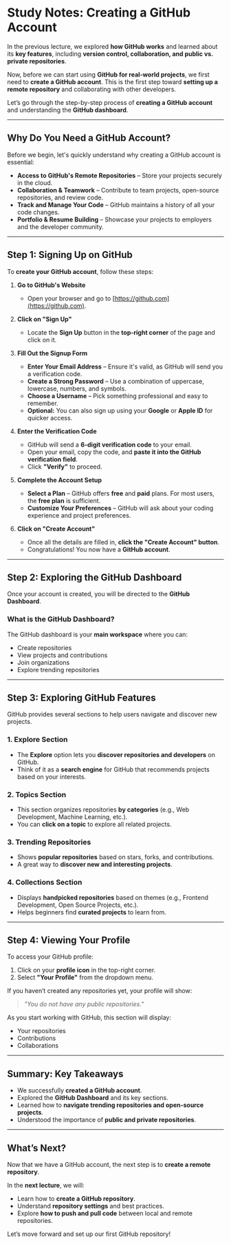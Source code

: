 # **Study Notes: Creating a GitHub Account**

In the previous lecture, we explored **how GitHub works** and learned about its **key features**, including **version control, collaboration, and public vs. private repositories**.

Now, before we can start using **GitHub for real-world projects**, we first need to **create a GitHub account**. This is the first step toward **setting up a remote repository** and collaborating with other developers.

Let’s go through the step-by-step process of **creating a GitHub account** and understanding the **GitHub dashboard**.

---

## **Why Do You Need a GitHub Account?**
Before we begin, let's quickly understand why creating a GitHub account is essential:

- **Access to GitHub's Remote Repositories** – Store your projects securely in the cloud.  
- **Collaboration & Teamwork** – Contribute to team projects, open-source repositories, and review code.  
- **Track and Manage Your Code** – GitHub maintains a history of all your code changes.  
- **Portfolio & Resume Building** – Showcase your projects to employers and the developer community.  

---

## **Step 1: Signing Up on GitHub**
To **create your GitHub account**, follow these steps:

1. **Go to GitHub's Website**  
   - Open your browser and go to [https://github.com](https://github.com).  

2. **Click on "Sign Up"**  
   - Locate the **Sign Up** button in the **top-right corner** of the page and click on it.

3. **Fill Out the Signup Form**  
   - **Enter Your Email Address** – Ensure it's valid, as GitHub will send you a verification code.  
   - **Create a Strong Password** – Use a combination of uppercase, lowercase, numbers, and symbols.  
   - **Choose a Username** – Pick something professional and easy to remember.  
   - **Optional:** You can also sign up using your **Google** or **Apple ID** for quicker access.

4. **Enter the Verification Code**  
   - GitHub will send a **6-digit verification code** to your email.  
   - Open your email, copy the code, and **paste it into the GitHub verification field**.  
   - Click **"Verify"** to proceed.

5. **Complete the Account Setup**  
   - **Select a Plan** – GitHub offers **free** and **paid** plans. For most users, the **free plan** is sufficient.  
   - **Customize Your Preferences** – GitHub will ask about your coding experience and project preferences.  

6. **Click on "Create Account"**  
   - Once all the details are filled in, **click the "Create Account" button**.  
   - Congratulations! You now have a **GitHub account**.

---

## **Step 2: Exploring the GitHub Dashboard**
Once your account is created, you will be directed to the **GitHub Dashboard**.

### **What is the GitHub Dashboard?**
The GitHub dashboard is your **main workspace** where you can:
- Create repositories  
- View projects and contributions  
- Join organizations  
- Explore trending repositories  

---

## **Step 3: Exploring GitHub Features**
GitHub provides several sections to help users navigate and discover new projects.

### **1. Explore Section**
- The **Explore** option lets you **discover repositories and developers** on GitHub.  
- Think of it as a **search engine** for GitHub that recommends projects based on your interests.

### **2. Topics Section**
- This section organizes repositories **by categories** (e.g., Web Development, Machine Learning, etc.).
- You can **click on a topic** to explore all related projects.

### **3. Trending Repositories**
- Shows **popular repositories** based on stars, forks, and contributions.
- A great way to **discover new and interesting projects**.

### **4. Collections Section**
- Displays **handpicked repositories** based on themes (e.g., Frontend Development, Open Source Projects, etc.).
- Helps beginners find **curated projects** to learn from.

---

## **Step 4: Viewing Your Profile**
To access your GitHub profile:  
1. Click on your **profile icon** in the top-right corner.  
2. Select **"Your Profile"** from the dropdown menu.  

If you haven’t created any repositories yet, your profile will show:  
> _"You do not have any public repositories."_  

As you start working with GitHub, this section will display:
- Your repositories  
- Contributions  
- Collaborations  

---

## **Summary: Key Takeaways**
- We successfully **created a GitHub account**.  
- Explored the **GitHub Dashboard** and its key sections.  
- Learned how to **navigate trending repositories and open-source projects**.  
- Understood the importance of **public and private repositories**.  

---

## **What’s Next?**
Now that we have a GitHub account, the next step is to **create a remote repository**.

In the **next lecture**, we will:
- Learn how to **create a GitHub repository**.  
- Understand **repository settings** and best practices.  
- Explore **how to push and pull code** between local and remote repositories.  

Let’s move forward and set up our first GitHub repository!
